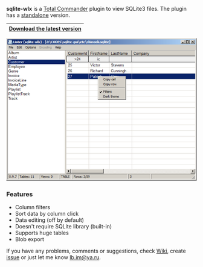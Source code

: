 **sqlite-wlx** is a [Total Commander](https://www.ghisler.com/) plugin to view SQLite3 files. The plugin has a [standalone](https://github.com/little-brother/sqlite-x) version.

|[**Download the latest version**](https://github.com/little-brother/sqlite-wlx/releases/latest/download/sqlite-wlx.zip)|
|-------------------------------------------------------------------------------------------|

![View](sqlite-wlx.png)

### Features
* Column filters
* Sort data by column click
* Data editing (off by default)
* Doesn't require SQLite library (built-in)
* Supports huge tables
* Blob export

If you have any problems, comments or suggestions, check [Wiki](https://github.com/little-brother/sqlite-wlx/wiki), create [issue](https://github.com/little-brother/sqlite-wlx/issues) or just let me know <a href="mailto:lb.im@ya.ru?subject=sqlite-wlx">lb.im@ya.ru</a>.


